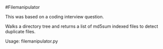 #Filemanipulator

This was based on a coding interview question. 

Walks a directory tree and returns a list of md5sum indexed files to detect duplicate files. 

Usage: filemanipulator.py


